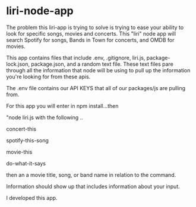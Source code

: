 # liri-node-app

The problem this liri-app is trying to solve is trying to ease your ability to look for specific songs, movies and concerts.
This "liri" node app will search Spotify for songs, Bands in Town for concerts, and OMDB for movies.

This app contains files that include .env, .gitignore, liri.js, package-lock.json, package.json, and a random text file. 
These text files pare through all the information that node will be using to pull up the information you're looking for from these apis. 

The .env file contains our API KEYS that all of our packages/js are pulling from. 

For this app you will enter in npm install...then

"node liri.js with the following ..

concert-this

spotify-this-song

movie-this

do-what-it-says

then an a movie title, song, or band name in relation to the command.

Information should show up that includes information about your input. 



<blockquote class="imgur-embed-pub" lang="en" data-id="a/YB2HbMy" data-context="false" ><a href="//imgur.com/a/YB2HbMy"></a></blockquote><script async src="//s.imgur.com/min/embed.js" charset="utf-8"></script>

I developed this app. 
